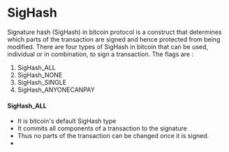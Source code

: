 # SigHash
Signature hash (SigHash) in bitcoin protocol is a construct that determines which parts of the transaction are signed and hence protected from being modified. 
There are four types of SigHash in bitcoin that can be used, individual or in combination, to sign a transaction. The flags are :
1. SigHash_ALL
2. SigHash_NONE
3. SigHash_SINGLE
4. SigHash_ANYONECANPAY

#### SigHash_ALL
- It is bitcoin's default SigHash type
- It commits all components of a transaction to the signature
- Thus no parts of the transaction can be changed once it is signed. 
- 